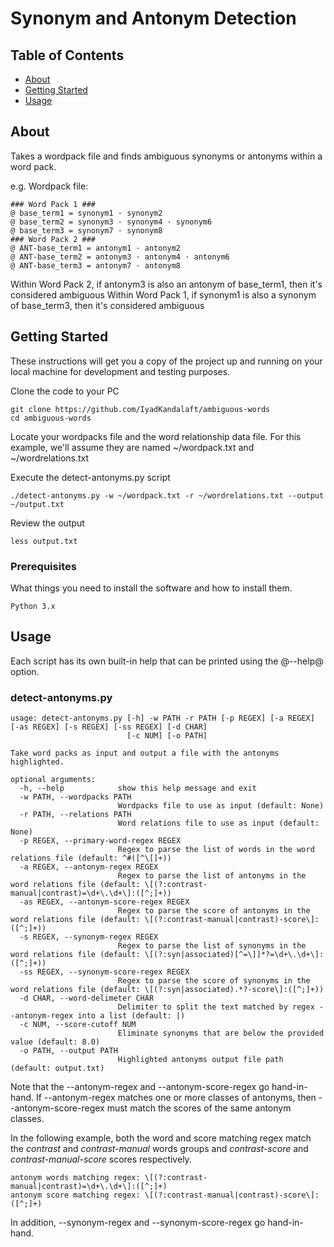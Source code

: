 # Synonym and Antonym Detection

## Table of Contents

- [About](#about)
- [Getting Started](#getting_started)
- [Usage](#usage)

## About <a name = "about"></a>

Takes a wordpack file and finds ambiguous synonyms or antonyms within a word pack.

e.g. Wordpack file:

```
### Word Pack 1 ###
@ base_term1 = synonym1 · synonym2
@ base_term2 = synonym3 · synonym4 · synonym6
@ base_term3 = synonym7 · synonym8
### Word Pack 2 ###
@ ANT-base_term1 = antonym1 · antonym2
@ ANT-base_term2 = antonym3 · antonym4 · antonym6
@ ANT-base_term3 = antonym7 · antonym8
```

Within Word Pack 2, if antonym3 is also an antonym of base_term1, then it's considered ambiguous
Within Word Pack 1, if synonym1 is also a synonym of base_term3, then it's considered ambiguous

## Getting Started <a name = "getting_started"></a>

These instructions will get you a copy of the project up and running on your local machine for development and testing purposes.

Clone the code to your PC
```
git clone https://github.com/IyadKandalaft/ambiguous-words
cd ambiguous-words
```

Locate your wordpacks file and the word relationship data file. For this example, we'll assume they are named ~/wordpack.txt and ~/wordrelations.txt

Execute the detect-antonyms.py script
```
./detect-antonyms.py -w ~/wordpack.txt -r ~/wordrelations.txt --output ~/output.txt
```

Review the output
```
less output.txt
```

### Prerequisites

What things you need to install the software and how to install them.

```
Python 3.x
```

## Usage <a name = "usage"></a>

Each script has its own built-in help that can be printed using the @--help@ option.

### detect-antonyms.py

```
usage: detect-antonyms.py [-h] -w PATH -r PATH [-p REGEX] [-a REGEX] [-as REGEX] [-s REGEX] [-ss REGEX] [-d CHAR]
                          [-c NUM] [-o PATH]

Take word packs as input and output a file with the antonyms highlighted.

optional arguments:
  -h, --help            show this help message and exit
  -w PATH, --wordpacks PATH
                        Wordpacks file to use as input (default: None)
  -r PATH, --relations PATH
                        Word relations file to use as input (default: None)
  -p REGEX, --primary-word-regex REGEX
                        Regex to parse the list of words in the word relations file (default: ^#([^\[]+))
  -a REGEX, --antonym-regex REGEX
                        Regex to parse the list of antonyms in the word relations file (default: \[(?:contrast-manual|contrast)=\d+\.\d+\]:([^;]+))
  -as REGEX, --antonym-score-regex REGEX
                        Regex to parse the score of antonyms in the word relations file (default: \[(?:contrast-manual|contrast)-score\]:([^;]+))
  -s REGEX, --synonym-regex REGEX
                        Regex to parse the list of synonyms in the word relations file (default: \[(?:syn|associated)[^=\]]*?=\d+\.\d+\]:([^;]+))
  -ss REGEX, --synonym-score-regex REGEX
                        Regex to parse the score of synonyms in the word relations file (default: \[(?:syn|associated).*?-score\]:([^;]+))
  -d CHAR, --word-delimeter CHAR
                        Delimiter to split the text matched by regex --antonym-regex into a list (default: |)
  -c NUM, --score-cutoff NUM
                        Eliminate synonyms that are below the provided value (default: 8.0)
  -o PATH, --output PATH
                        Highlighted antonyms output file path (default: output.txt)
```
Note that the --antonym-regex and --antonym-score-regex go hand-in-hand.  If --antonym-regex matches one or more classes of antonyms, then --antonym-score-regex must match the scores of the same antonym classes.  

In the following example, both the word and score matching regex match the *contrast* and *contrast-manual* words groups and *contrast-score* and *contrast-manual-score* scores respectively.

    antonym words matching regex: \[(?:contrast-manual|contrast)=\d+\.\d+\]:([^;]+)
    antonym score matching regex: \[(?:contrast-manual|contrast)-score\]:([^;]+)

In addition, --synonym-regex and --synonym-score-regex go hand-in-hand.
